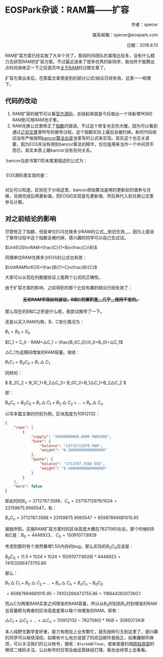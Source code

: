 

# EOSPark杂谈：RAM篇——扩容



<p align="right">作者：specer</p>

<p align="right">联系邮箱：specer@eospark.com</p>

<p align="right">日期：2018.8.13</p>



RAM扩容方案已经实施了大半个月了，那段时间团队的事情比较多，没有什么精力去研究RAM的扩容方案。不过最近进来了很多优秀的新同学，我也终于能腾出点时间来修正一下之前首页中[关于RAM](https://eospark.com/ram.html)的过期文章了。

扩容方案出来后，在那篇文章里提到的部分公式/结论已经失效，这里一一梳理下。



## 代码的改动

1. RAM扩容的细节可以看[官方源码](https://github.com/EOSIO/eosio.contracts/blob/master/eosio.system/src/eosio.system.cpp#L79)，总结起来就是今后每出一个块新增1KB的RAM到可用RAM池子里。
2. RAM兑换公式里修正了[指数](https://github.com/EOSIO/eosio.contracts/blob/master/eosio.system/src/exchange_state.cpp#L8)的错误。不过这个修复也无伤大雅，因为可以看到通过[之前文章](https://eospark.com/ram.html)里所写的推导过程，这个指数实际上最后会被约掉。新的代码依旧没有严格按照[bancor算法白皮书](https://about.bancor.network/protocol/)里写的公式来实现。其实这个也无关紧要，因为EOS并没有用到bancor算法的精华，仅仅是用来当作一个中间货币而已，其实本质上跟bancor没有任何关系。



​	bancor白皮书第11页末尾里描述的公式为：

<img :src="$withBase('/projects/ram2-1.png')">

​	EOS源码里实现的是：

<img :src="$withBase('/projects/ram2-2.png')">

对比可以知道，区别在于分母这里，bancor原始算法是用的更新前的值参与兑换，兑换完成后再更新值。而EOS的实现是先更新值，然后再代入到兑换公式里参与计算。



## 对之前结论的影响

尽管修正了指数，但是单位EOS兑换多少RAM的公式__依旧生效__，因为上面说了推导过程中这个指数会被约掉，感兴趣的同学可以自己去试试。


$UnitEOSforRAM=\frac{C}{1+B}≈\frac{C}{B}$


同理单位RAM兑换多少EOS的公式也有效：


$UnitRAMforEOS=\frac{B}{1+C}≈\frac{B}{C}$


大家可以从现在的数据验证上面两个公式的正确性。



由于扩容方案的影响，之前得到的那个比较有趣的结论已经失效了：

<center><del><h4>无论RAM市场如何波动，B和C的乘积是__几乎__保持不变的。</h4></del></center>



那么现在的B和C之积是什么呢，我尝试推导了一下。

还是以买入RAM为例，B、C变化情况为：

 $B_1 = B_0 + X_0$ 


 $C_1 = C_0 - RAM+△C_1 = \frac{B_0C_0}{X_0+B_0}+△C_1$ 



△C_1为这期间增发的RAM容量。继续：


 $B_1C_1 = B_0C_0+B_1△C_1$ 


同样的：


$ B_2C_2 = B_1C_1+B_2△C_2= B_0C_0+B_1△C_1+B_2△C_2 $


即：


$B_nC_n = B_0C_0+B_1△C_1+B_2△C_2+...+B_n△C_n$

以写本篇文章的时刻为例，区块高度为10912132：

```json
{
    "rows": [
        {
            "supply": "10000000000.0000 RAMCORE",
            "base": {
                "balance": "23715712979 RAM",
                "weight": "0.50000000000000000"
            },
            "quote": {
                "balance": "3712787.3588 EOS",
                "weight": "0.50000000000000000"
            }
        }
    ],
    "more": false
}
```

即此时的$B_n=3712787.3588$，$C_n=23715712979/1024=23159875.9560547$。有：

$B_nC_n=3712787.3588*23159875.9560547=85987694681015.95$

据我所知，实施RAM扩容方案时的区块高度大概在7827060左右，那个时候的B和C是：$B_0=4446923$， $C_0=15091077.8928$

考虑到那时有个突然暴增1.5G内存的bug，那么实际的$B_0C_0$应该是：

$B_0C_0=(1.5*1024*1024+15091077.8928)*4446923=74103266473755.86$



那么：

$B_1△C_1+B_2△C_2+...+B_n△C_n=B_nC_n-B_0C_0$

$=85987694681015.95-74103266473755.86=11884428207260.1$

而△C为两笔RAM买卖之间增发的RAM容量，所以从$B_0$时刻到$B_n$时刻增发的RAM总容量即为两者的区块高度差乘以每个块增发的RAM，即有：

$△C_1+△C_2+...+△C_n=(10912132-7827060)*1 KiB=3085072 KiB$



本人纯野生数学爱好者，能力有限加上业务繁忙，就先抛砖引玉到这里了，感兴趣的同学可以继续深挖。如果有什么地方说错了的欢迎邮件我指正，如果嫌邮件麻烦，可以关注我们的公众帐号，搜索：`BlockABCTeam`，或者直接扫描[网站底部](https://eospark.com/MainNet)的微信二维码关注。公众帐号的日常会由运营妹纸打理，我也会经常上去看看。

